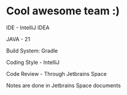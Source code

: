 # Cool awesome team :)

IDE - IntelliJ IDEA

JAVA - 21

Build System: Gradle

Coding Style - IntelliJ

Code Review - Through Jetbrains Space

Notes are done in Jetbrains Space documents